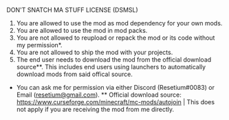 DON'T SNATCH MA STUFF LICENSE (DSMSL)
 
1. You are allowed to use the mod as mod dependency for your own mods.
2. You are allowed to use the mod in mod packs.
3. You are not allowed to reupload or repack the mod or its code without my permission*.
4. You are not allowed to ship the mod with your projects.
5. The end user needs to download the mod from the official download source**. This includes end users using launchers to automatically download mods from said offical source.

* You can ask me for permission via either Discord (Resetium#0083) or Email (resetium@gmail.com).
** Official download source: https://www.curseforge.com/minecraft/mc-mods/autojoin | This does not apply if you are receiving the mod from me directly.
